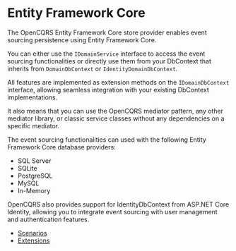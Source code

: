 # Entity Framework Core

The OpenCQRS Entity Framework Core store provider enables event sourcing persistence using Entity Framework Core.

You can either use the `IDomainService` interface to access the event sourcing functionalities or directly use them from your DbContext that inherits from `DomainDbContext` or `IdentityDomainDbContext`.

All features are implemented as extension methods on the `IDomainDbContext` interface, allowing seamless integration with your existing DbContext implementations.

It also means that you can use the OpenCQRS mediator pattern, any other mediator library, or classic service classes without any dependencies on a specific mediator.

The event sourcing functionalities can used with the following Entity Framework Core database providers:
- SQL Server
- SQLite
- PostgreSQL
- MySQL
- In-Memory

OpenCQRS also provides support for IdentityDbContext from ASP.NET Core Identity, allowing you to integrate event sourcing with user management and authentication features.

- [Scenarios](Entity-Framework-Core-Scenarios)
- [Extensions](Entity-Framework-Core-Extensions)
